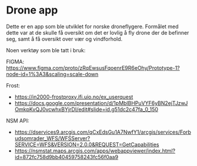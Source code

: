 # Drone app

Dette er en app som ble utviklet for norske droneflygere. Formålet med dette var at de skulle få oversikt om det er lovlig å fly drone der de befinner seg, samt å få oversikt over vær og vindforhold.

Noen verktøy som ble tatt i bruk:

FIGMA: https://www.figma.com/proto/zRqEwsusFqoenrE9R6eOhy/Prototype-1?node-id=1%3A3&scaling=scale-down

Frost: 
- https://in2000-frostproxy.ifi.uio.no/ex_userquest
- https://docs.google.com/presentation/d/1pMblBHPuVYF6yBN2ejTJzwJOmkpKvQJ0vcwhxBYjrDI/edit#slide=id.g51dc2c47fa_0_150

NSM API:
- https://dservices9.arcgis.com/qCxEdsGu1A7NwfY1/arcgis/services/Forbudsomrader_WFS/WFSServer?SERVICE=WFS&VERSION=2.0.0&REQUEST=GetCapabilities
- https://nsmstat.maps.arcgis.com/apps/webappviewer/index.html?id=872fc758d9bb40459758243fc56f0aa9
